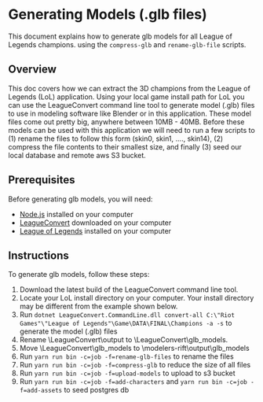 # Generating Models (.glb files)

This document explains how to generate glb models for all League of Legends champions.
using the `compress-glb` and `rename-glb-file` scripts.

## Overview

This doc covers how we can extract the 3D champions from the League of Legends (LoL) application. Using your local game install path for LoL you can use the LeagueConvert command line tool to generate model (.glb) files to use in modeling software like Blender or in this application. These model files come out pretty big, anywhere between 10MB - 40MB. Before these models can be used with this application we will need to run a few scripts to (1) rename the files to follow this form (skin0, skin1, ...., skin14), (2) compress the file contents to their smallest size, and finally (3) seed our local database and remote aws S3 bucket.

## Prerequisites

Before generating glb models, you will need:

- [Node.js](https://nodejs.org/) installed on your computer
- [LeagueConvert](https://github.com/Jochem-W/LeagueConvert/actions) downloaded on your computer
- [League of Legends](https://signup.leagueoflegends.com/en-us/signup/redownload) installed on your computer

## Instructions

To generate glb models, follow these steps:

1. Download the latest build of the LeagueConvert command line tool.
2. Locate your LoL install directory on your computer. Your install directory may be different from the example shown below.
3. Run `dotnet LeagueConvert.CommandLine.dll convert-all C:\"Riot Games"\"League of Legends"\Game\DATA\FINAL\Champions -a -s` to generate the model (.glb) files
4. Rename \LeagueConvert\output to \LeagueConvert\glb_models.
5. Move \LeagueConvert\glb_models to \modelers-rift\output\glb_models
6. Run `yarn run bin -c=job -f=rename-glb-files` to rename the files
7. Run `yarn run bin -c=job -f=compress-glb` to reduce the size of all files
8. Run `yarn run bin -c=job -f=upload-models` to upload to s3 bucket
9. Run `yarn run bin -c=job -f=add-characters` and `yarn run bin -c=job -f=add-assets` to seed postgres db
